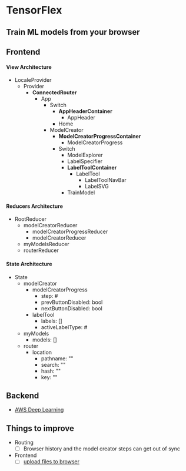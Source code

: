 # TensorFlex
## Train ML models from your browser

## Frontend

#### View Architecture

* LocaleProvider
  * Provider
    * **ConnectedRouter**
      * App
        * Switch
          * **AppHeaderContainer**
            * AppHeader
          * Home
        * ModelCreator
          * **ModelCreatorProgressContainer**
            * ModelCreatorProgress
          * Switch
            * ModelExplorer
            * LabelSpecifier
            * **LabelToolContainer**
              * LabelTool
                * LabelToolNavBar
                * LabelSVG
            * TrainModel

#### Reducers Architecture

* RootReducer
  * modelCreatorReducer
    * modelCreatorProgressReducer
    * modelCreatorReducer
  * myModelsReducer
  * routerReducer

#### State Architecture

* State
  * modelCreator
    * modelCreatorProgress
      * step: #
      * prevButtonDisabled: bool
      * nextButtonDisabled: bool
    * labelTool
      * labels: []
      * activeLabelType: #
  * myModels
    * models: []
  * router
    * location
      * pathname: ""
      * search: ""
      * hash: ""
      * key: ""

## Backend

  * [AWS Deep Learning](https://aws.amazon.com/documentation/dlami/)

## Things to improve

* Routing
  - [ ] Browser history and the model creator steps can get out of sync
* Frontend
  - [ ] [upload files to browser](https://scotch.io/tutorials/use-the-html5-file-api-to-work-with-files-locally-in-the-browser)
